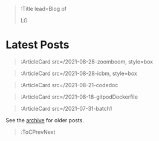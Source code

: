 > :Title lead=Blog of
>
> LG

# Latest Posts

> :ArticleCard src=/2021-08-28-zoomboom, style=box

> :ArticleCard src=/2021-08-28-icbm, style=box

> :ArticleCard src=/2021-08-21-codedoc

> :ArticleCard src=/2021-08-18-gitpodDockerfile

> :ArticleCard src=/2021-07-31-batch1

See the [archive](/archive) for older posts.

> :ToCPrevNext